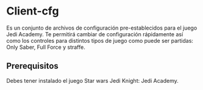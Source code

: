 # Client-cfg

Es un conjunto de archivos de configuración pre-establecidos para el juego Jedi Academy. Te permitirá cambiar de configuración rápidamente así como los controles para distintos tipos de juego como puede ser partidas: Only Saber, Full Force y straffe.

## Prerequisitos
Debes tener instalado el juego Star wars Jedi Knight: Jedi Academy.
